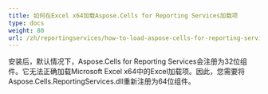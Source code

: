 ```yaml
---
title: 如何在Excel x64加载Aspose.Cells for Reporting Services加载项
type: docs
weight: 80
url: /zh/reportingservices/how-to-load-aspose-cells-for-reporting-services-add-ins-for-excel-x64/
---
```


安装后，默认情况下，Aspose.Cells for Reporting Services会注册为32位组件。它无法正确加载Microsoft Excel x64中的Excel加载项。因此，您需要将Aspose.Cells.ReportingServices.dll重新注册为64位组件。
